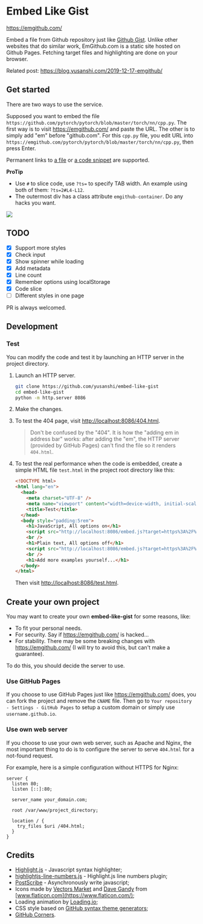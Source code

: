 # Embed Like Gist

https://emgithub.com/

Embed a file from Github repository just like [Github Gist](https://gist.github.com/). Unlike other websites that do similar work, EmGithub.com is a static site hosted on Github Pages. Fetching target files and highlighting are done on your browser.

Related post: https://blog.yusanshi.com/2019-12-17-emgithub/

## Get started

There are two ways to use the service.

Supposed you want to embed the file `https://github.com/pytorch/pytorch/blob/master/torch/nn/cpp.py`. The first way is to visit https://emgithub.com/ and paste the URL. The other is to simply add "em" before "github.com". For this `cpp.py` file, you edit URL into `https://emgithub.com/pytorch/pytorch/blob/master/torch/nn/cpp.py`, then press Enter.

Permanent links to [a file](https://docs.github.com/en/github/managing-files-in-a-repository/getting-permanent-links-to-files) or [a code snippet](https://docs.github.com/en/github/managing-your-work-on-github/creating-a-permanent-link-to-a-code-snippet) are supported.

**ProTip**

- Use `#` to slice code, use `?ts=` to specify TAB width. An example using both of them: `?ts=2#L4-L12`.
- The outermost div has a class attribute `emgithub-container`. Do any hacks you want.

![](https://img.yusanshi.com/upload/20200301135039426771.gif)

## TODO

- [x] Support more styles
- [x] Check input
- [x] Show spinner while loading
- [x] Add metadata
- [x] Line count
- [x] Remember options using localStorage
- [x] Code slice
- [ ] Different styles in one page

PR is always welcomed.

## Development

### Test

You can modify the code and test it by launching an HTTP server in the project directory.

1. Launch an HTTP server.

   ```bash
   git clone https://github.com/yusanshi/embed-like-gist
   cd embed-like-gist
   python -m http.server 8086
   ```

2. Make the changes.

3. To test the 404 page, visit <http://localhost:8086/404.html>.

   > Don't be confused by the "404". It is how the "adding em in address bar" works: after adding the "em", the HTTP server (provided by GitHub Pages) can't find the file so it renders `404.html`.

4. To test the real performance when the code is embedded, create a simple HTML file `test.html` in the project root directory like this:

   ```html
   <!DOCTYPE html>
   <html lang="en">
     <head>
       <meta charset="UTF-8" />
       <meta name="viewport" content="width=device-width, initial-scale=1.0" />
       <title>Test</title>
     </head>
     <body style="padding:5rem">
       <h1>JavaScript, All options on</h1>
       <script src="http://localhost:8086/embed.js?target=https%3A%2F%2Fgithub.com%2Fyusanshi%2Fembed-like-gist%2Fblob%2Fmaster%2Fembed.js&style=github&showBorder=on&showLineNumbers=on&showFileMeta=on&showCopy=on"></script>
       <br />
       <h1>Plain text, All options off</h1>
       <script src="http://localhost:8086/embed.js?target=https%3A%2F%2Fgithub.com%2Fyusanshi%2Fembed-like-gist%2Fblob%2Fmaster%2FLICENSE&style=github"></script>
       <br />
       <h1>Add more examples yourself...</h1>
     </body>
   </html>
   ```

   Then visit <http://localhost:8086/test.html>.

## Create your own project

You may want to create your own **embed-like-gist** for some reasons, like:

- To fit your personal needs.
- For security. Say if <https://emgithub.com/> is hacked...
- For stability. There may be some breaking changes with <https://emgithub.com/> (I will try to avoid this, but can't make a guarantee).

To do this, you should decide the server to use.

### Use GitHub Pages

If you choose to use GitHub Pages just like <https://emgithub.com/> does, you can fork the project and remove the `CNAME` file. Then go to `Your repository - Settings - GitHub Pages` to setup a custom domain or simply use `username.github.io`.

### Use own web server

If you choose to use your own web server, such as Apache and Nginx, the most important thing to do is to configure the server to serve `404.html` for a not-found request.

For example, here is a simple configuration without HTTPS for Nginx:

```nginx
server {
  listen 80;
  listen [::]:80;

  server_name your_domain.com;

  root /var/www/project_directory;

  location / {
    try_files $uri /404.html;
  }
}
```

## Credits

- [Highlight.js](https://github.com/highlightjs/highlight.js/) - Javascript syntax highlighter;
- [highlightjs-line-numbers.js](https://github.com/wcoder/highlightjs-line-numbers.js) - Highlight.js line numbers plugin;
- [PostScribe](https://github.com/krux/postscribe) - Asynchronously write javascript;
- Icons made by [Vectors Market](https://www.flaticon.com/authors/vectors-market) and [Dave Gandy](https://www.flaticon.com/authors/dave-gandy) from [www.flaticon.com](https://www.flaticon.com/);
- Loading animation by [Loading.io](https://loading.io/);
- CSS style based on [GitHub syntax theme generators](https://github.com/primer/github-syntax-theme-generator);
- [GitHub Corners](https://github.com/tholman/github-corners).
